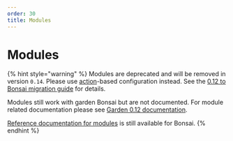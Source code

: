 ```yaml
---
order: 30
title: Modules
---
```


# Modules

{% hint style="warning" %}
Modules are deprecated and will be removed in version `0.14`. Please use [action](./actions.md)-based configuration instead. See the [0.12 to Bonsai migration guide](../tutorials/migrating-to-bonsai.md) for details.

Modules still work with garden Bonsai but are not documented. For module related documentation please see [Garden 0.12 documentation](https://github.com/garden-io/garden/tree/0.12/docs).

[Reference documentation for modules](../reference/module-types/README.md) is still available for Bonsai.
{% endhint %}
